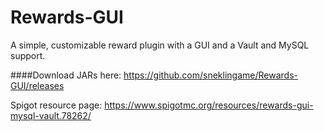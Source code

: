 # Rewards-GUI
A simple, customizable reward plugin with a GUI and a Vault and MySQL support.

####Download JARs here: https://github.com/sneklingame/Rewards-GUI/releases

Spigot resource page: https://www.spigotmc.org/resources/rewards-gui-mysql-vault.78262/

